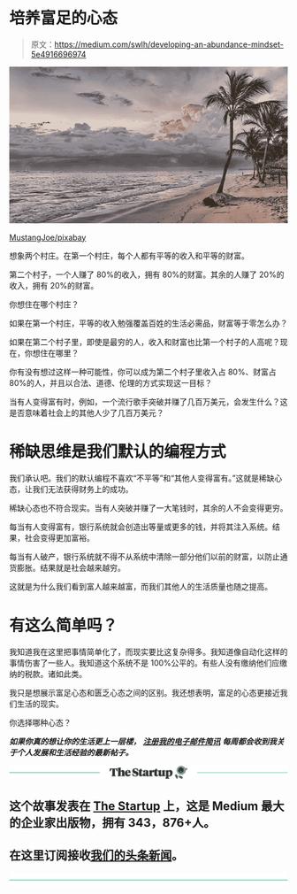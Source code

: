 # 培养富足的心态

> 原文：<https://medium.com/swlh/developing-an-abundance-mindset-5e4916696974>

![](img/18d08a569b313ea31fa9a501672b9988.png)

[MustangJoe/pixabay](https://pixabay.com/en/beach-dominican-republic-caribbean-1236581/)

想象两个村庄。在第一个村庄，每个人都有平等的收入和平等的财富。

第二个村子，一个人赚了 80%的收入，拥有 80%的财富。其余的人赚了 20%的收入，拥有 20%的财富。

你想住在哪个村庄？

如果在第一个村庄，平等的收入勉强覆盖百姓的生活必需品，财富等于零怎么办？

如果在第二个村子里，即使是最穷的人，收入和财富也比第一个村子的人高呢？现在，你想住在哪里？

你有没有想过这样一种可能性，你可以成为第二个村子里收入占 80%、财富占 80%的人，并且以合法、道德、伦理的方式实现这一目标？

当有人变得富有时，例如，一个流行歌手突破并赚了几百万美元，会发生什么？这是否意味着社会上的其他人少了几百万美元？

# 稀缺思维是我们默认的编程方式

我们承认吧。我们的默认编程不喜欢“不平等”和“其他人变得富有。”这就是稀缺心态，让我们无法获得财务上的成功。

稀缺心态也不符合现实。当有人突破并赚了一大笔钱时，其余的人不会变得更穷。

每当有人变得富有，银行系统就会创造出等量或更多的钱，并将其注入系统。结果，社会变得更加富裕。

每当有人破产，银行系统就不得不从系统中清除一部分他们以前的财富，以防止通货膨胀。结果就是社会越来越穷。

这就是为什么我们看到富人越来越富，而我们其他人的生活质量也随之提高。

# 有这么简单吗？

我知道我在这里把事情简单化了，而现实要比这复杂得多。我知道像自动化这样的事情伤害了一些人。我知道这个系统不是 100%公平的。有些人没有缴纳他们应缴纳的税款。诸如此类。

我只是想展示富足心态和匮乏心态之间的区别。我还想表明，富足的心态更接近我们生活的现实。

你选择哪种心态？

***如果你真的想让你的生活更上一层楼，*** [***注册我的电子邮件简讯***](https://ideavisionaction.com/email-newsletter/) ***每周都会收到我关于个人发展和生活经验的最新帖子。***

[![](img/308a8d84fb9b2fab43d66c117fcc4bb4.png)](https://medium.com/swlh)

## 这个故事发表在 [The Startup](https://medium.com/swlh) 上，这是 Medium 最大的企业家出版物，拥有 343，876+人。

## 在这里订阅接收[我们的头条新闻](http://growthsupply.com/the-startup-newsletter/)。

[![](img/b0164736ea17a63403e660de5dedf91a.png)](https://medium.com/swlh)